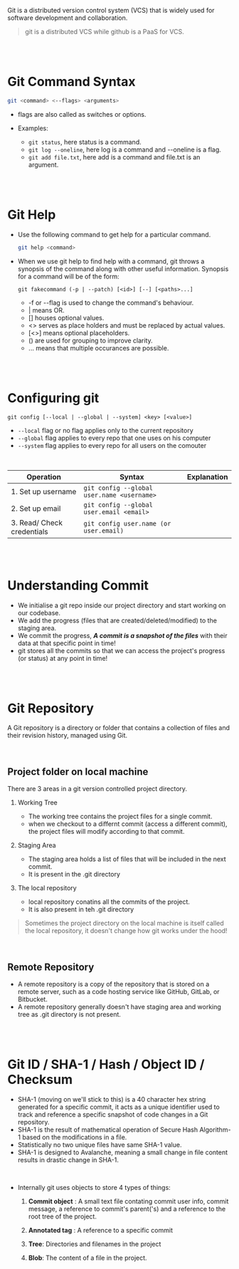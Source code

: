 Git is a distributed version control system (VCS) that is widely used for software development and collaboration.

> git is a distributed VCS while github is a PaaS for VCS.

<br/>
<br/>

# Git Command Syntax

```bash
git <command> <--flags> <arguments>
```
- flags are also called as switches or options.

- Examples:
    - `git status`, here status is a command.
    - `git log --oneline`, here log is a command and --oneline is a flag.
    - `git add file.txt`, here add is a command and file.txt is an argument.


<br/>
<br/>

# Git Help

- Use the following command to get help for a particular command.

    ```bash
    git help <command>
    ```

- When we use git help to find help with a command, git throws a synopsis of the command along with other useful information. Synopsis for a command will be of the form:

    ```
    git fakecommand (-p | --patch) [<id>] [--] [<paths>...]
    ```

    - -f or --flag is used to change the command's behaviour.
    - | means OR.
    - [] houses optional values.
    - <> serves as place holders and must be replaced by actual values.
    - [<>] means optional placeholders.
    - () are used for grouping to improve clarity.
    - ... means that multiple occurances are possible.


<br/>
<br/>

# Configuring git

```
git config [--local | --global | --system] <key> [<value>]
```

- `--local` flag or no flag applies only to the current repository
- `--global` flag applies to every repo that one uses on his computer
- `--system` flag applies to every repo for all users on the comouter

<br/>

| Operation | Syntax | Explanation | 
|----------|----------|----|
| 1. Set up username  | `git config --global user.name <username>`  |    |
| 2. Set up email  | `git config --global user.email <email>`  |    |
| 3. Read/ Check credentials | `git config user.name (or user.email)` | 

  
<br/>
<br/>

# Understanding Commit

- We initialise a git repo inside our project directory and start working on our codebase.
- We add the progress (files that are created/deleted/modified) to the staging area.
- We commit the progress, ***A commit is a snapshot of the files*** with their data at that specific point in time!
- git stores all the commits so that we can access the project's progress (or status) at any point in time!


<br/>
<br/>


# Git Repository

A Git repository is a directory or folder that contains a collection of files and their revision history, managed using Git.

<br>

## Project folder on local machine

There are 3 areas in a git version controlled project directory.

1. Working Tree

    - The working tree contains the project files for a single commit.
    - when we checkout to a differnt commit (access a different commit), the project files will modify according to that commit.

2. Staging Area

    - The staging area holds a list of files that will be included in the next commit.
    - It is present in the .git directory

3. The local repository 

    - local repository conatins all the commits of the project.
    - It is also present in teh .git directory

> Sometimes the project directory on the local machine is itself called the local repository, it doesn't change how git works under the hood!

<br/>


## Remote Repository

- A remote repository is a copy of the repository that is stored on a remote server, such as a code hosting service like GitHub, GitLab, or Bitbucket.
- A remote repository generally doesn't have staging area and working tree as .git directory is not present.

<br/>
<br/>

# Git ID / SHA-1 / Hash / Object ID / Checksum


- SHA-1 (moving on we'll stick to this) is a 40 character hex string generated for a specific commit, it acts as a unique identifier used to track and reference a specific snapshot of code changes in a Git repository.
- SHA-1 is the result of mathematical operation of Secure Hash Algorithm-1 based on the modifications in a file.  
- Statistically no two unique files have same SHA-1 value.
- SHA-1 is designed to Avalanche, meaning a small change in file content results in drastic change in SHA-1.

<br>

- Internally git uses objects to store 4 types of things:
    1. **Commit object** : A small text file contating commit user info, commit message, a reference to commit's parent('s) and a reference to the root tree of the project.

    2. **Annotated tag** : A reference to a specific commit

    3. **Tree**: Directories and filenames in the project

    4. **Blob**: The content of a file in the project.

<br/>
<br/>


